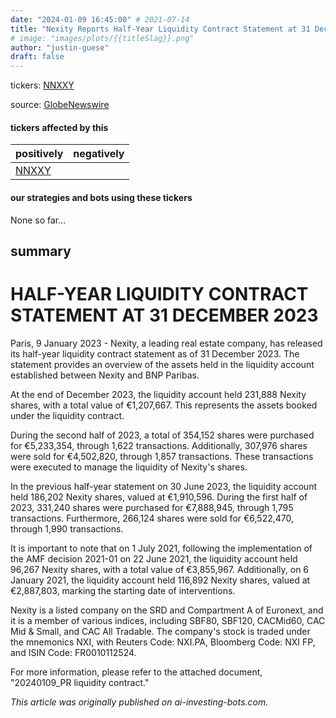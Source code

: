 ```yaml
---
date: "2024-01-09 16:45:00" # 2021-07-14
title: "Nexity Reports Half-Year Liquidity Contract Statement at 31 December"
# image: "images/plots/{{titleSlag}}.png"
author: "justin-guese"
draft: false
---
```

tickers: <a href='https://finance.yahoo.com/quote/NNXXY' target='_blank'>NNXXY</a> 

source: <a href='https://www.globenewswire.com/news-release/2024/01/09/2806541/0/en/Nexity-Half-year-liquidity-contract-statement.html' target='_blank'>GlobeNewswire</a>

#### tickers affected by this

| positively | negatively |
|------------|------------
| <a href='https://finance.yahoo.com/quote/NNXXY' target='_blank'>NNXXY</a> |  |

#### our strategies and bots using these tickers

None so far...

## summary

# HALF-YEAR LIQUIDITY CONTRACT STATEMENT AT 31 DECEMBER 2023

Paris, 9 January 2023 - Nexity, a leading real estate company, has released its half-year liquidity contract statement as of 31 December 2023. The statement provides an overview of the assets held in the liquidity account established between Nexity and BNP Paribas.

At the end of December 2023, the liquidity account held 231,888 Nexity shares, with a total value of €1,207,667. This represents the assets booked under the liquidity contract.

During the second half of 2023, a total of 354,152 shares were purchased for €5,233,354, through 1,622 transactions. Additionally, 307,976 shares were sold for €4,502,820, through 1,857 transactions. These transactions were executed to manage the liquidity of Nexity's shares.

In the previous half-year statement on 30 June 2023, the liquidity account held 186,202 Nexity shares, valued at €1,910,596. During the first half of 2023, 331,240 shares were purchased for €7,888,945, through 1,795 transactions. Furthermore, 266,124 shares were sold for €6,522,470, through 1,990 transactions.

It is important to note that on 1 July 2021, following the implementation of the AMF decision 2021-01 on 22 June 2021, the liquidity account held 96,267 Nexity shares, with a total value of €3,855,967. Additionally, on 6 January 2021, the liquidity account held 116,892 Nexity shares, valued at €2,887,803, marking the starting date of interventions.

Nexity is a listed company on the SRD and Compartment A of Euronext, and it is a member of various indices, including SBF80, SBF120, CACMid60, CAC Mid & Small, and CAC All Tradable. The company's stock is traded under the mnemonics NXI, with Reuters Code: NXI.PA, Bloomberg Code: NXI FP, and ISIN Code: FR0010112524.

For more information, please refer to the attached document, "20240109_PR liquidity contract."

*This article was originally published on ai-investing-bots.com.*